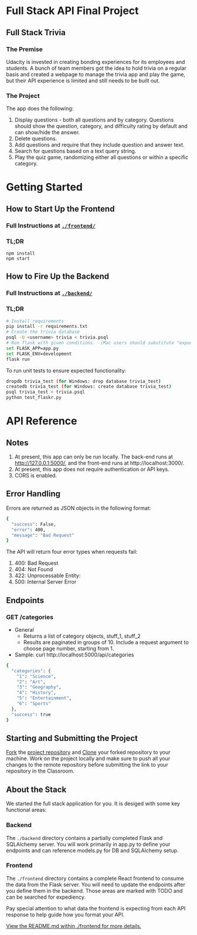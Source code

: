 # Full Stack API Final Project

## Full Stack Trivia

### The Premise

Udacity is invested in creating bonding experiences for its employees and students. A bunch of team members got the idea to hold trivia on a regular basis and created a  webpage to manage the trivia app and play the game, but their API experience is limited and still needs to be built out. 

### The Project

The app does the following:

1) Display questions - both all questions and by category. Questions should show the question, category, and difficulty rating by default and can show/hide the answer. 
2) Delete questions.
3) Add questions and require that they include question and answer text.
4) Search for questions based on a text query string.
5) Play the quiz game, randomizing either all questions or within a specific category. 

# Getting Started

## How to Start Up the Frontend

### Full Instructions at [`./frontend/`](./frontend/README.md)

### TL;DR

```
npm install
npm start
```

## How to Fire Up the Backend

### Full Instructions at [`./backend/`](./backend/README.md)

### TL;DR

```bash
# Install requirements
pip install -r requirements.txt
# Create the trivia database
psql -U <username> trivia < trivia.psql
# Run flask with given conditions.  (Mac users should substitute "export" for "set" below)
set FLASK_APP=app.py
set FLASK_ENV=development
flask run
```
To run unit tests to ensure expected functionality:
```bash
dropdb trivia_test (for Windows: drop database trivia_test)
createdb trivia_test (for Windows: create database trivia_test)
psql trivia_test < trivia.psql
python test_flaskr.py
```

# API Reference
## Notes
1. At present, this app can only be run locally.  The back-end runs at http://127.0.0.1:5000/, and the front-end runs at http://localhost:3000/.
2. At present, this app does not require authentication or API keys.
3. CORS is enabled.

## Error Handling
Errors are returned as JSON objects in the following format:
```bash
{
  "success": False,
  "error": 400,
  "message": "Bad Request"
}
```
The API will return four error types when requests fail:
1.  400: Bad Request
2.  404: Not Found
3.  422: Unprocessable Entity:
4.  500: Internal Server Error

## Endpoints
### GET /categories
* General
  * Returns a list of category objects, stuff_1, stuff_2
  * Results are paginated in groups of 10.  Include a request argument to choose page number, starting from 1.
* Sample: curl http://localhost:5000/api/categories
```bash
{
  "categories": {
    "1": "Science",
    "2": "Art",
    "3": "Geography",
    "4": "History",
    "5": "Entertainment",
    "6": "Sports"
  },
  "success": true
}
```



## Starting and Submitting the Project

[Fork](https://help.github.com/en/articles/fork-a-repo) the [project repository]() and [Clone](https://help.github.com/en/articles/cloning-a-repository) your forked repository to your machine. Work on the project locally and make sure to push all your changes to the remote repository before submitting the link to your repository in the Classroom. 

## About the Stack

We started the full stack application for you. It is desiged with some key functional areas:

### Backend

The `./backend` directory contains a partially completed Flask and SQLAlchemy server. You will work primarily in app.py to define your endpoints and can reference models.py for DB and SQLAlchemy setup. 

### Frontend

The `./frontend` directory contains a complete React frontend to consume the data from the Flask server. You will need to update the endpoints after you define them in the backend. Those areas are marked with TODO and can be searched for expediency. 

Pay special attention to what data the frontend is expecting from each API response to help guide how you format your API. 

[View the README.md within ./frontend for more details.](./frontend/README.md)
